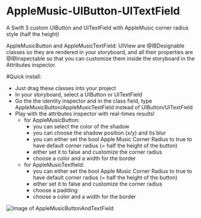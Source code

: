# AppleMusic-UIButton-UITextField
A Swift 3 custom UIButton and UITextField with AppleMusic corner radius style (half the height)

AppleMusicButton and AppleMusicTextField: UIView are @IBDesignable classes so they are rendered in your storyboard, and all their properties are @IBInspectable so that you can customize them inside the storyboard in the Attributes inspector.

#Quick install:
* Just drag these classes into your project
* In your storyboard, select a UIButton or UITextField
* Go the the identity inspector and in the class field, type AppleMusicButton/AppleMusicTextField instead of UIButton/UITextField
* Play with the attributes inspector with real-times results!
  * for AppleMusicButton:
    * you can select the color of the shadow
    * you can choose the shadow position (x/y) and its blur
    * you can either set the bool Apple Music Corner Radius to true to have default corner radius (= half the height of the button)
    * either set it to false and customize the corner radius
    * choose a color and a width for the border
  * for AppleMusicTextfield:
    * you can either set the bool Apple Music Corner Radius to true to have default corner radius (= half the height of the button)
    * either set it to false and customize the corner radius
    * choose a padding
    * choose a color and a width for the border
  

![Image of AppleMusicButtonAndTextField](https://github.com/matvdg/AppleMusic-UIButton-UITextField/raw/master/demo.png)
